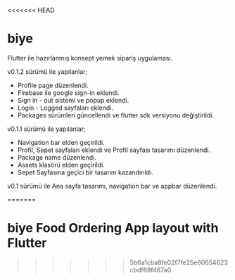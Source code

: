 <<<<<<< HEAD
# biye

Flutter ile hazırlanmış konsept yemek sipariş uygulaması.

v0.1.2 sürümü ile yapılanlar;
- Profile page düzenlendi.
- Firebase ile google sign-in eklendi.
- Sign in - out sistemi ve popup eklendi.
- Login - Logged sayfaları eklendi.
- Packages sürümleri güncellendi ve flutter sdk versiyonu değiştirildi.

v0.1.1 sürümü ile yapılanlar;
- Navigation bar elden geçirildi.
- Profil, Sepet sayfaları eklendi ve Profil sayfası tasarımı düzenlendi. 
- Package name düzenlendi.
- Assets klasörü elden geçirildi.
- Sepet Sayfasına geçici bir tasarım kazandırıldı.

v0.1 sürümü ile Ana sayfa tasarımı, navigation bar ve appbar düzenlendi.


=======
# biye Food Ordering App layout with Flutter

>>>>>>> 5b6a1cba8fe02f7fe25e60654623cbdf69f467a0
